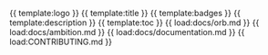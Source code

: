 {{ template:logo }}
{{ template:title }}
{{ template:badges }}
{{ template:description }}
{{ template:toc }}
{{ load:docs/orb.md }}
{{ load:docs/ambition.md }}
{{ load:docs/documentation.md }}
{{ load:CONTRIBUTING.md }}

